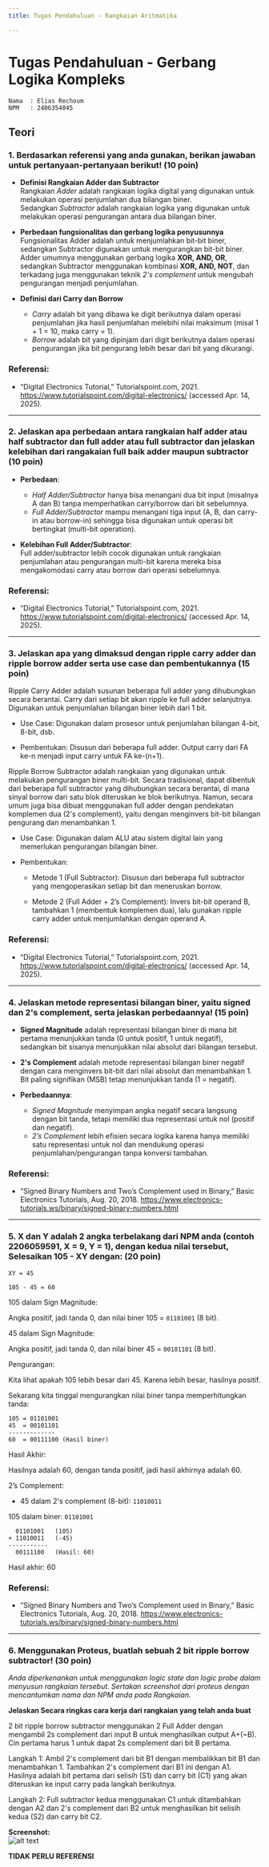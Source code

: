 ```yaml
---
title: Tugas Pendahuluan - Rangkaian Aritmatika

---
```


# Tugas Pendahuluan - Gerbang Logika Kompleks

```
Nama  : Elias Rechoum  
NPM   : 2406354045
```

## Teori

### 1. Berdasarkan referensi yang anda gunakan, berikan jawaban untuk pertanyaan-pertanyaan berikut! (10 poin)

- **Definisi Rangkaian Adder dan Subtractor**  
  Rangkaian *Adder* adalah rangkaian logika digital yang digunakan untuk melakukan operasi penjumlahan dua bilangan biner.  
  Sedangkan *Subtractor* adalah rangkaian logika yang digunakan untuk melakukan operasi pengurangan antara dua bilangan biner.

- **Perbedaan fungsionalitas dan gerbang logika penyusunnya**  
  Fungsionalitas Adder adalah untuk menjumlahkan bit-bit biner, sedangkan Subtractor digunakan untuk mengurangkan bit-bit biner.  
  Adder umumnya menggunakan gerbang logika **XOR, AND, OR**, sedangkan Subtractor menggunakan kombinasi **XOR, AND, NOT**, dan terkadang juga menggunakan teknik *2's complement* untuk mengubah pengurangan menjadi penjumlahan.

- **Definisi dari Carry dan Borrow**  
  - *Carry* adalah bit yang dibawa ke digit berikutnya dalam operasi penjumlahan jika hasil penjumlahan melebihi nilai maksimum (misal 1 + 1 = 10, maka carry = 1).  
  - *Borrow* adalah bit yang dipinjam dari digit berikutnya dalam operasi pengurangan jika bit pengurang lebih besar dari bit yang dikurangi.

### Referensi:  
- “Digital Electronics Tutorial,” Tutorialspoint.com, 2021. https://www.tutorialspoint.com/digital-electronics/ (accessed Apr. 14, 2025).

---

### 2. Jelaskan apa perbedaan antara rangkaian half adder atau half subtractor dan full adder atau full subtractor dan jelaskan kelebihan dari rangakaian full baik adder maupun subtractor (10 poin)

- **Perbedaan**:  
  - *Half Adder/Subtractor* hanya bisa menangani dua bit input (misalnya A dan B) tanpa memperhatikan carry/borrow dari bit sebelumnya.  
  - *Full Adder/Subtractor* mampu menangani tiga input (A, B, dan carry-in atau borrow-in) sehingga bisa digunakan untuk operasi bit bertingkat (multi-bit operation).

- **Kelebihan Full Adder/Subtractor**:  
  Full adder/subtractor lebih cocok digunakan untuk rangkaian penjumlahan atau pengurangan multi-bit karena mereka bisa mengakomodasi carry atau borrow dari operasi sebelumnya.


### Referensi:  
- “Digital Electronics Tutorial,” Tutorialspoint.com, 2021. https://www.tutorialspoint.com/digital-electronics/ (accessed Apr. 14, 2025).

---

### 3. Jelaskan apa yang dimaksud dengan ripple carry adder dan ripple borrow adder serta use case dan pembentukannya  (15 poin)

Ripple Carry Adder adalah susunan beberapa full adder yang dihubungkan secara berantai. Carry dari setiap bit akan ripple ke full adder selanjutnya. Digunakan untuk penjumlahan bilangan biner lebih dari 1 bit.

- Use Case: Digunakan dalam prosesor untuk penjumlahan bilangan 4-bit, 8-bit, dsb.

- Pembentukan: Disusun dari beberapa full adder. Output carry dari FA ke-n menjadi input carry untuk FA ke-(n+1).

Ripple Borrow Subtractor adalah rangkaian yang digunakan untuk melakukan pengurangan biner multi-bit. Secara tradisional, dapat dibentuk dari beberapa full subtractor yang dihubungkan secara berantai, di mana sinyal borrow dari satu blok diteruskan ke blok berikutnya. Namun, secara umum juga bisa dibuat menggunakan full adder dengan pendekatan komplemen dua (2's complement), yaitu dengan menginvers bit-bit bilangan pengurang dan menambahkan 1.

- Use Case: Digunakan dalam ALU atau sistem digital lain yang memerlukan pengurangan bilangan biner.

- Pembentukan:

  - Metode 1 (Full Subtractor): Disusun dari beberapa full subtractor yang mengoperasikan setiap bit dan meneruskan borrow.

  - Metode 2 (Full Adder + 2’s Complement): Invers bit-bit operand B, tambahkan 1 (membentuk komplemen dua), lalu gunakan ripple carry adder untuk menjumlahkan dengan operand A.


### Referensi:  
- “Digital Electronics Tutorial,” Tutorialspoint.com, 2021. https://www.tutorialspoint.com/digital-electronics/ (accessed Apr. 14, 2025).

---

### 4. Jelaskan metode representasi bilangan biner, yaitu signed dan 2's complement, serta jelaskan perbedaannya! (15 poin)


- **Signed Magnitude** adalah representasi bilangan biner di mana bit pertama menunjukkan tanda (0 untuk positif, 1 untuk negatif), sedangkan bit sisanya menunjukkan nilai absolut dari bilangan tersebut.

- **2's Complement** adalah metode representasi bilangan biner negatif dengan cara menginvers bit-bit dari nilai absolut dan menambahkan 1. Bit paling signifikan (MSB) tetap menunjukkan tanda (1 = negatif).

- **Perbedaannya**:
  - *Signed Magnitude* menyimpan angka negatif secara langsung dengan bit tanda, tetapi memiliki dua representasi untuk nol (positif dan negatif).
  - *2’s Complement* lebih efisien secara logika karena hanya memiliki satu representasi untuk nol dan mendukung operasi penjumlahan/pengurangan tanpa konversi tambahan.


### Referensi:  
- “Signed Binary Numbers and Two’s Complement used in Binary,” Basic Electronics Tutorials, Aug. 20, 2018. https://www.electronics-tutorials.ws/binary/signed-binary-numbers.html

---

### 5. X dan Y adalah 2 angka terbelakang dari NPM anda (contoh 2206059591, X = 9, Y = 1), dengan kedua nilai tersebut, Selesaikan 105 - XY dengan: (20 poin)

```
XY = 45

105 - 45 = 60
```

105 dalam Sign Magnitude:

Angka positif, jadi tanda 0, dan nilai biner 105 = `01101001` (8 bit).

45 dalam Sign Magnitude:

Angka positif, jadi tanda 0, dan nilai biner 45 = `00101101` (8 bit).

Pengurangan:

Kita lihat apakah 105 lebih besar dari 45. Karena lebih besar, hasilnya positif.

Sekarang kita tinggal mengurangkan nilai biner tanpa memperhitungkan tanda:

```
105 = 01101001
45  = 00101101
-------------
60  = 00111100 (Hasil biner)
```

Hasil Akhir:

Hasilnya adalah 60, dengan tanda positif, jadi hasil akhirnya adalah 60.

2’s Complement:

- 45 dalam 2's complement (8-bit): `11010011`

105 dalam biner: `01101001` 

```
  01101001   (105)
+ 11010011   (-45)
-----------
  00111100   (Hasil: 60)
```

Hasil akhir: 60

### Referensi:  
- “Signed Binary Numbers and Two’s Complement used in Binary,” Basic Electronics Tutorials, Aug. 20, 2018. https://www.electronics-tutorials.ws/binary/signed-binary-numbers.html

---

### 6. Menggunakan Proteus, buatlah sebuah 2 bit ripple borrow subtractor! (30 poin) 
*Anda diperkenankan untuk menggunakan logic state dan logic probe dalam menyusun rangkaian tersebut. 
Sertakan screenshot dari proteus dengan mencantumkan nama dan NPM anda pada Rangkaian.*

**Jelaskan Secara ringkas cara kerja dari rangkaian yang telah anda buat**

2 bit ripple borrow subtractor menggunakan 2 Full Adder dengan mengambil 2s complement dari input B untuk menghasilkan output A+(~B). Cin pertama harus 1 untuk dapat 2s complement dari bit B pertama.

Langkah 1: Ambil 2's complement dari bit B1 dengan membalikkan bit B1 dan menambahkan 1. Tambahkan 2's complement dari B1 ini dengan A1. Hasilnya adalah bit pertama dari selisih (S1) dan carry bit (C1) yang akan diteruskan ke input carry pada langkah berikutnya.

Langkah 2: Full subtractor kedua menggunakan C1 untuk ditambahkan dengan A2 dan 2's complement dari B2 untuk menghasilkan bit selisih kedua (S2) dan carry bit C2.

**Screenshot:**  
![alt text](image.png)

**TIDAK PERLU REFERENSI**
